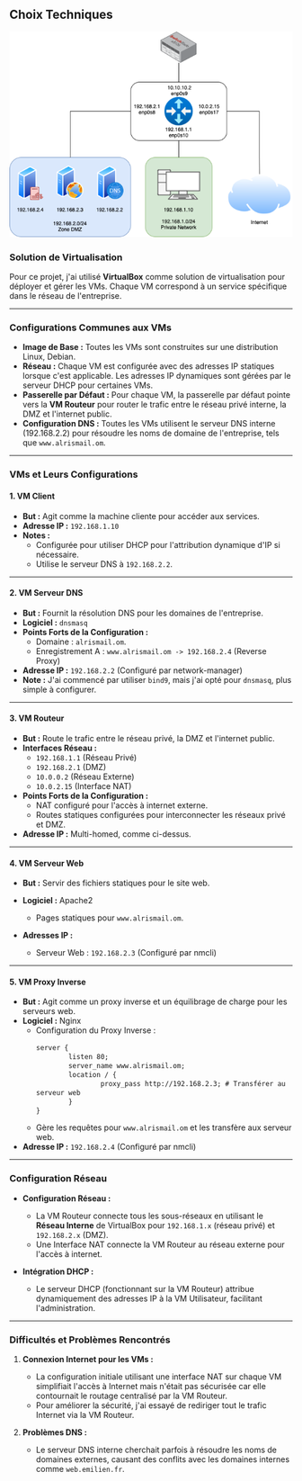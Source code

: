 ## **Choix Techniques**

![Carte Réseau Entreprise](ismail/DNetwork.png)

### **Solution de Virtualisation**

Pour ce projet, j'ai utilisé **VirtualBox** comme solution de virtualisation pour déployer et gérer les VMs. Chaque VM correspond à un service spécifique dans le réseau de l'entreprise.

---

### **Configurations Communes aux VMs**

- **Image de Base :** Toutes les VMs sont construites sur une distribution Linux, Debian.
- **Réseau :** Chaque VM est configurée avec des adresses IP statiques lorsque c'est applicable. Les adresses IP dynamiques sont gérées par le serveur DHCP pour certaines VMs.
- **Passerelle par Défaut :** Pour chaque VM, la passerelle par défaut pointe vers la **VM Routeur** pour router le trafic entre le réseau privé interne, la DMZ et l'internet public.
- **Configuration DNS :** Toutes les VMs utilisent le serveur DNS interne (192.168.2.2) pour résoudre les noms de domaine de l'entreprise, tels que `www.alrismail.om`.

---

### **VMs et Leurs Configurations**

#### **1. VM Client**

- **But :** Agit comme la machine cliente pour accéder aux services.
- **Adresse IP :** `192.168.1.10`
- **Notes :**
  - Configurée pour utiliser DHCP pour l'attribution dynamique d'IP si nécessaire.
  - Utilise le serveur DNS à `192.168.2.2`.

---

#### **2. VM Serveur DNS**

- **But :** Fournit la résolution DNS pour les domaines de l'entreprise.
- **Logiciel :** `dnsmasq`
- **Points Forts de la Configuration :**
  - Domaine  : `alrismail.om`.
  - Enregistrement A : `www.alrismail.om -> 192.168.2.4` (Reverse Proxy)
- **Adresse IP :** `192.168.2.2` (Configuré par network-manager)
- **Note :** J'ai commencé par utiliser `bind9`, mais j'ai opté pour `dnsmasq`, plus simple à configurer.

---

#### **3. VM Routeur**

- **But :** Route le trafic entre le réseau privé, la DMZ et l'internet public.
- **Interfaces Réseau :**
  - `192.168.1.1` (Réseau Privé)
  - `192.168.2.1` (DMZ)
  - `10.0.0.2` (Réseau Externe)
  - `10.0.2.15` (Interface NAT)
- **Points Forts de la Configuration :**
  - NAT configuré pour l'accès à internet externe.
  - Routes statiques configurées pour interconnecter les réseaux privé et DMZ.
- **Adresse IP :** Multi-homed, comme ci-dessus.

---

#### **4. VM Serveur Web**

- **But :** Servir des fichiers statiques pour le site web.

- **Logiciel :** Apache2

  - Pages statiques pour `www.alrismail.om`.

- **Adresses IP :**

  - Serveur Web : `192.168.2.3` (Configuré par nmcli)

---

#### **5. VM Proxy Inverse**

- **But :** Agit comme un proxy inverse et un équilibrage de charge pour les serveurs web.
- **Logiciel :** Nginx
  - Configuration du Proxy Inverse :
    ```nginx
    server {
            listen 80;
            server_name www.alrismail.om;
            location / {
                    proxy_pass http://192.168.2.3; # Transférer au serveur web
            }
    }
    ```
  - Gère les requêtes pour `www.alrismail.om` et les transfère aux serveur web.
- **Adresse IP :** `192.168.2.4` (Configuré par nmcli)

---

### **Configuration Réseau**

- **Configuration Réseau :**

  - La VM Routeur connecte tous les sous-réseaux en utilisant le **Réseau Interne** de VirtualBox pour `192.168.1.x` (réseau privé) et `192.168.2.x` (DMZ).
  - Une Interface NAT connecte la VM Routeur au réseau externe pour l'accès à internet.

- **Intégration DHCP :**

  - Le serveur DHCP (fonctionnant sur la VM Routeur) attribue dynamiquement des adresses IP à la VM Utilisateur, facilitant l'administration.

---

### **Difficultés et Problèmes Rencontrés**

1. **Connexion Internet pour les VMs :**

   - La configuration initiale utilisant une interface NAT sur chaque VM simplifiait l'accès à Internet mais n'était pas sécurisée car elle contournait le routage centralisé par la VM Routeur.
   - Pour améliorer la sécurité, j'ai essayé de rediriger tout le trafic Internet via la VM Routeur.

2. **Problèmes DNS :**

   - Le serveur DNS interne cherchait parfois à résoudre les noms de domaines externes, causant des conflits avec les domaines internes comme `web.emilien.fr`.

